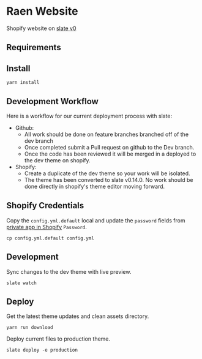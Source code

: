 # Raen Website

Shopify website on [slate v0](https://shopify.github.io/slate/)

## Requirements

## Install

```
yarn install
```

## Development Workflow

Here is a workflow for our current deployment process with slate:

* Github:
    * All work should be done on feature branches branched off of the dev branch
    * Once completed submit a Pull request on github to the Dev branch.
    * Once the code has been reviewed it will be merged in a deployed to the dev theme on shopify.
* Shopify:
    * Create a duplicate of the dev theme so your work will be isolated.
    * The theme has been converted to slate v0.14.0. No work should be done directly in shopify's theme editor moving forward.

## Shopify Credentials

Copy the `config.yml.default` local and update the `password` fields from [private app in Shopify](https://raenus.myshopify.com/admin/apps/private/68617961533) `Password`.

```
cp config.yml.default config.yml
```

## Development

Sync changes to the dev theme with live preview.

```
slate watch
```

## Deploy

Get the latest theme updates and clean assets directory.

```
yarn run download
```

Deploy current files to production theme.

```
slate deploy -e production
```